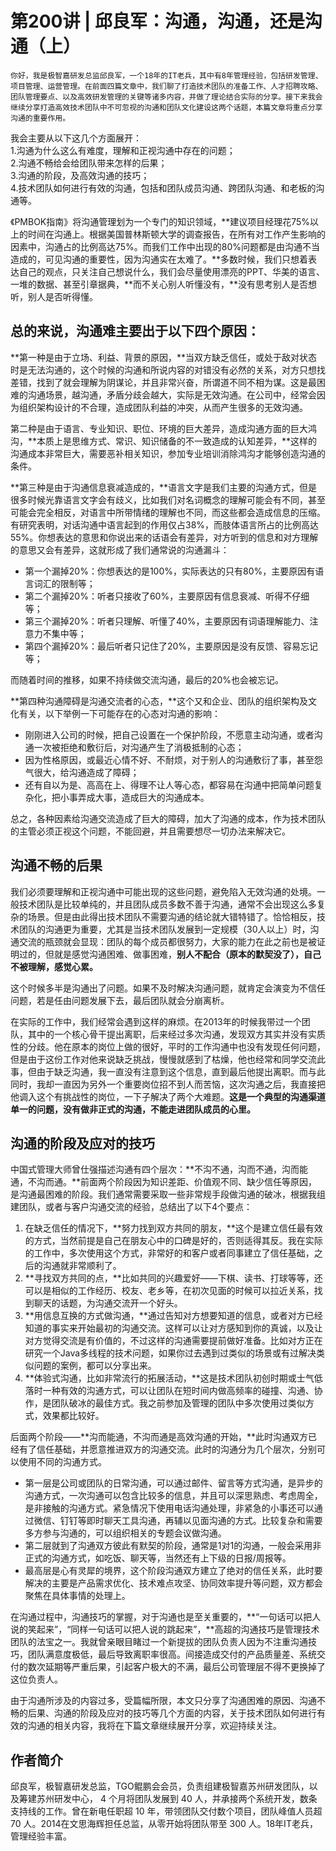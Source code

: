 # 第200讲 | 邱良军：沟通，沟通，还是沟通（上）

    你好，我是极智嘉研发总监邱良军，一个18年的IT老兵，其中有8年管理经验，包括研发管理、项目管理、运营管理。在前面四篇文章中，我们聊了打造技术团队的准备工作、人才招聘攻略、团队管理要点、以及高效研发管理的关键等诸多内容，并做了理论结合实际的分享。接下来我会继续分享打造高效技术团队中不可忽视的沟通和团队文化建设这两个话题，本篇文章将重点分享沟通的重要作用。

我会主要从以下这几个方面展开：  
1.沟通为什么这么有难度，理解和正视沟通中存在的问题；  
2.沟通不畅给会给团队带来怎样的后果；  
3.沟通的阶段，及高效沟通的技巧；  
4.技术团队如何进行有效的沟通，包括和团队成员沟通、跨团队沟通、和老板的沟通等。

《PMBOK指南》将沟通管理划为一个专门的知识领域，**建议项目经理花75%以上的时间在沟通上。根据美国普林斯顿大学的调查报告，在所有对工作产生影响的因素中，沟通占的比例高达75%。而我们工作中出现的80%问题都是由沟通不当造成的，可见沟通的重要性，因为沟通实在太难了。**多数时候，我们只想着表达自己的观点，只关注自己想说什么，我们会尽量使用漂亮的PPT、华美的语言、一堆的数据、甚至引章据典，**而不关心别人听懂没有，**没有思考别人是否想听，别人是否听得懂。

## 总的来说，沟通难主要出于以下四个原因：

**第一种是由于立场、利益、背景的原因，**当双方缺乏信任，或处于敌对状态时是无法沟通的，这个时候的沟通和所说内容的对错没有必然的关系，对方只想找差错，找到了就会理解为阴谋论，并且非常兴奋，所谓道不同不相为谋。这是最困难的沟通场景，越沟通，矛盾分歧会越大，实际是无效沟通。在公司中，经常会因为组织架构设计的不合理，造成团队利益的冲突，从而产生很多的无效沟通。

第二种是由于语言、专业知识、职位、环境的巨大差异，造成沟通方面的巨大鸿沟，**本质上是思维方式、常识、知识储备的不一致造成的认知差异，**这样的沟通成本非常巨大，需要恶补相关知识，参加专业培训消除鸿沟才能够创造沟通的条件。

**第三种是由于沟通信息衰减造成的，**语言文字是我们主要的沟通方式，但是很多时候光靠语言文字会有歧义，比如我们对名词概念的理解可能会有不同，甚至可能会完全相反，对语言中所带情绪的理解也不同，而这些都会造成信息的压缩。有研究表明，对话沟通中语言起到的作用仅占38%，而肢体语言所占的比例高达55%。你想表达的意思和你说出来的话语会有差异，对方听到的信息和对方理解的意思又会有差异，这就形成了我们通常说的沟通漏斗：

*   第一个漏掉20%：你想表达的是100%，实际表达的只有80%，主要原因有语言词汇的限制等；
*   第二个漏掉20%：听者只接收了60%，主要原因有信息衰减、听得不仔细等；
*   第三个漏掉20%：听者只理解、听懂了40%，主要原因有词语理解能力、注意力不集中等；
*   第四个漏掉20%：最后听者只记住了20%，主要原因是没有反馈、容易忘记等；

而随着时间的推移，如果不持续做交流沟通，最后的20%也会被忘记。

**第四种沟通障碍是沟通交流者的心态，**这个又和企业、团队的组织架构及文化有关，以下举例一下可能存在的心态对沟通的影响：

*   刚刚进入公司的时候，把自己设置在一个保护阶段，不愿意主动沟通，或者沟通一次被拒绝和敷衍后，对沟通产生了消极抵制的心态；
*   因为性格原因，或最近心情不好、不耐烦，对于别人的沟通敷衍了事，甚至怨气很大，给沟通造成了障碍；
*   还有自以为是、高高在上、得理不让人等心态，都容易在沟通中把简单问题复杂化，把小事弄成大事，造成巨大的沟通成本。

总之，各种因素给沟通交流造成了巨大的障碍，加大了沟通的成本，作为技术团队的主管必须正视这个问题，不能回避，并且需要想尽一切办法来解决它。

## 沟通不畅的后果

我们必须要理解和正视沟通中可能出现的这些问题，避免陷入无效沟通的处境。一般技术团队是比较单纯的，并且团队成员多数不善于沟通，通常不会出现这么多复杂的场景。但是由此得出技术团队不需要沟通的结论就大错特错了。恰恰相反，技术团队的沟通更为重要，尤其是当技术团队发展到一定规模（30人以上）时，沟通交流的瓶颈就会显现：团队的每个成员都很努力，大家的能力在此之前也是被证明过的，但就是感觉沟通困难、做事困难，**别人不配合（原本的默契没了），自己不被理解，感觉心累。**

这个时候多半是沟通出了问题。如果不及时解决沟通问题，就肯定会演变为不信任问题，若是任由问题发展下去，最后团队就会分崩离析。

在实际的工作中，我们经常会遇到这样的麻烦。在2013年的时候我带过一个团队，其中的一个核心骨干提出离职，后来经过多次沟通，发现双方其实并没有实质性的分歧。他在原本的岗位上做的很好，平时的工作沟通中也没有发现任何问题，但是由于这份工作对他来说缺乏挑战，慢慢就感到了枯燥，他也经常和同学交流此事，但由于缺乏沟通，我一直没有注意到这个信息，直到最后他提出离职。而与此同时，我却一直因为另外一个重要岗位招不到人而苦恼，这次沟通之后，我直接把他调入这个有挑战性的岗位，一下子解决了两个大难题。**这是一个典型的沟通渠道单一的问题，没有做非正式的沟通，不能走进团队成员的心里。**

## 沟通的阶段及应对的技巧

中国式管理大师曾仕强描述沟通有四个层次：**不沟不通，沟而不通，沟而能通，不沟而通。**前面两个阶段因为知识差距、价值观不同、缺少信任等原因，是沟通最困难的阶段。我们通常需要采取一些非常规手段做沟通的破冰，根据我组建团队，或者与客户沟通交流的经验，总结出了以下4个要点：

1.  在缺乏信任的情况下，**努力找到双方共同的朋友，**这个是建立信任最有效的方式，当然前提是自己在朋友心中的口碑是好的，否则适得其反。我在实际的工作中，多次使用这个方式，非常好的和客户或者同事建立了信任基础，之后的沟通就非常顺利了。
2.  **寻找双方共同的点，**比如共同的兴趣爱好——下棋、读书、打球等等，还可以是相似的工作经历、校友、老乡等，在初次见面的时候可以拉近关系，找到聊天的话题，为沟通交流开一个好头。
3.  **用信息互换的方式做沟通，**通过告知对方想要知道的信息，或者对方已经知道的事实来开始最初的沟通交流。这样可以让对方感知到你的真诚，以及让对方觉得交流是有价值的，不过这样的沟通需要提前做好准备。比如对方正在研究一个Java多线程的技术问题，如果你过去遇到过类似的场景或有过解决类似问题的案例，都可以分享出来。
4.  **体验式沟通，比如非常流行的拓展活动，**这是技术团队初创时期或士气低落时一种有效的沟通方式，可以让团队在短时间内做高频率的碰撞、沟通、协作，是团队破冰的最佳方式。我之前参加及管理的团队中多次使用过类似方式，效果都比较好。

后面两个阶段——**沟而能通，不沟而通是高效沟通的开始，**此时沟通双方已经有了信任基础，并愿意推进双方的沟通交流。此时的沟通分为几个层次，分别可以使用不同的沟通方式。

*   第一层是公司或团队的日常沟通，可以通过邮件、留言等方式沟通，是异步的沟通方式，一次沟通可以包含比较多的信息，并且可以深思熟虑、考虑周全，是非接触的沟通方式。紧急情况下使用电话沟通处理，非紧急的小事还可以通过微信、钉钉等即时聊天工具沟通，再辅以见面沟通的方式。比较复杂和需要多方参与沟通的，可以组织相关的专题会议做沟通。
*   第二层就到了沟通双方彼此有默契的阶段，通常是1对1的沟通，一般会采用非正式的沟通方式，如吃饭、聊天等，当然还有上下级的日报/周报等。
*   最高层是心有灵犀的境界，这个阶段沟通双方建立了绝对的信任关系，此时要解决的主要是产品需求优化、技术难点攻坚、协同效率提升等问题，双方都会聚焦在具体事情的处理上。

在沟通过程中，沟通技巧的掌握，对于沟通也是至关重要的，**“一句话可以把人说的笑起来”，“同样一句话可以把人说的跳起来”，**高超的沟通技巧是管理技术团队的法宝之一。我就曾亲眼目睹过一个新提拔的团队负责人因为不注重沟通技巧，团队满意度极低，最后导致离职率很高。间接造成交付的产品质量差、系统交付的数次延期等严重后果，引起客户极大的不满，最后公司管理层不得不更换掉了这位负责人。

由于沟通所涉及的内容过多，受篇幅所限，本文只分享了沟通困难的原因、沟通不畅的后果、沟通的阶段及应对的技巧等几个方面的内容，关于技术团队如何进行有效的沟通的相关内容，我将在下篇文章继续展开分享，欢迎持续关注。

## 作者简介

邱良军，极智嘉研发总监，TGO鲲鹏会会员，负责组建极智嘉苏州研发团队，以及筹建苏州研发中心， 4 个月将团队发展到 40 人，并承接两个系统开发，数条支持线的工作。曾在新电任职超 10 年，带领团队交付数个项目，团队峰值人员超 70 人。2014在文思海辉担任总监，从零开始将团队带至 300 人。18年IT老兵，管理经验丰富。
    